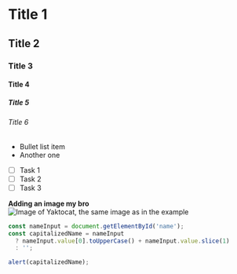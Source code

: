 # Title 1
## Title 2
### Title 3
#### Title 4
##### Title 5
###### Title 6

* Bullet list item
* Another one

- [ ] Task 1
- [ ] Task 2
- [ ] Task 3

**Adding an image my bro**
![Image of Yaktocat, the same image as in the example](https://octodex.github.com/images/yaktocat.png)


```javascript
const nameInput = document.getElementById('name');
const capitalizedName = nameInput
  ? nameInput.value[0].toUpperCase() + nameInput.value.slice(1)
  : '';

alert(capitalizedName);
```
